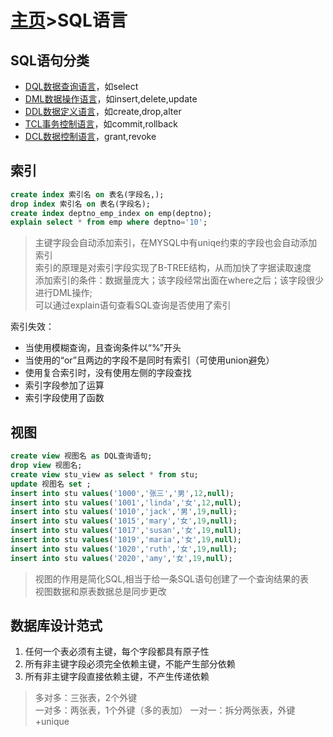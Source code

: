 # [主页](../README.md)>SQL语言

## SQL语句分类

- [DQL数据查询语言](DQL数据查询语言.md)，如select
- [DML数据操作语言](DML数据操作语言.md)，如insert,delete,update
- [DDL数据定义语言](DDL数据定义语言.md)，如create,drop,alter
- [TCL事务控制语言](TCL事务控制语言.md)，如commit,rollback
- [DCL数据控制语言](DCL数据控制语言.md)，grant,revoke

## 索引

```SQL
create index 索引名 on 表名(字段名,);
drop index 索引名 on 表名(字段名);
create index deptno_emp_index on emp(deptno);
explain select * from emp where deptno='10';
```

> 主键字段会自动添加索引，在MYSQL中有uniqe约束的字段也会自动添加索引  
> 索引的原理是对索引字段实现了B-TREE结构，从而加快了字据读取速度  
> 添加索引的条件：数据量庞大；该字段经常出面在where之后；该字段很少进行DML操作;  
> 可以通过explain语句查看SQL查询是否使用了索引

索引失效：

- 当使用模糊查询，且查询条件以“%”开头
- 当使用的“or”且两边的字段不是同时有索引（可使用union避免）
- 使用复合索引时，没有使用左侧的字段查找
- 索引字段参加了运算
- 索引字段使用了函数

## 视图

```SQL
create view 视图名 as DQL查询语句;
drop view 视图名;
create view stu_view as select * from stu;
update 视图名 set ;
insert into stu values('1000','张三','男',12,null);
insert into stu values('1001','linda','女',12,null);
insert into stu values('1010','jack','男',19,null);
insert into stu values('1015','mary','女',19,null);
insert into stu values('1017','susan','女',19,null);
insert into stu values('1019','maria','女',19,null);
insert into stu values('1020','ruth','女',19,null);
insert into stu values('2020','amy','女',19,null);
```

> 视图的作用是简化SQL,相当于给一条SQL语句创建了一个查询结果的表  
> 视图数据和原表数据总是同步更改  

## 数据库设计范式

1. 任何一个表必须有主键，每个字段都具有原子性
2. 所有非主键字段必须完全依赖主键，不能产生部分依赖
3. 所有非主键字段直接依赖主键，不产生传递依赖

> 多对多：三张表，2个外键  
> 一对多：两张表，1个外键（多的表加）
> 一对一：拆分两张表，外键+unique

